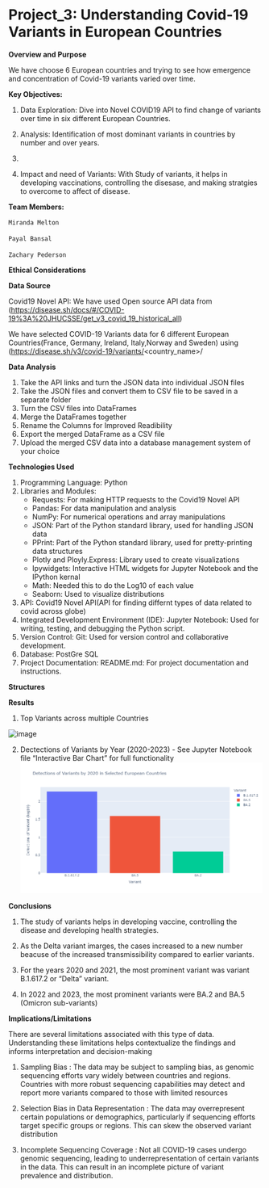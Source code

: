 # Project_3: Understanding Covid-19 Variants in European Countries

**Overview and Purpose**

We have choose 6 European countries and trying to see how emergence and concentration of Covid-19 variants varied over time.


**Key Objectives:**

1. Data Exploration: Dive into Novel COVID19 API to find change of variants over time in six different European Countries.

2. Analysis: Identification of most dominant variants in countries by number and over years.

3. 

4. Impact and need of Variants: With Study of variants, it helps in developing vaccinations, controlling the disesase, and making stratgies to overcome to affect of disease.
 

**Team Members:**

  	Miranda Melton
   
  	Payal Bansal
  
   	Zachary Pederson

**Ethical Considerations**

**Data Source**

Covid19 Novel API: We have used Open source API data from (https://disease.sh/docs/#/COVID-19%3A%20JHUCSSE/get_v3_covid_19_historical_all)

We have selected COVID-19 Variants data for 6 different European Countries(France, Germany, Ireland, Italy,Norway and Sweden) using (https://disease.sh/v3/covid-19/variants/<country_name>/


**Data Analysis**

1. Take the API links and turn the JSON data into individual JSON files
2. Take the JSON files and convert them to CSV file to be saved in a separate folder
3. Turn the CSV files into DataFrames
4. Merge the DataFrames together
5. Rename the Columns for Improved Readibility
6. Export the merged DataFrame as a CSV file
7. Upload the merged CSV data into a database management system of your choice 

**Technologies Used**

1. Programming Language: Python
2. Libraries and Modules: 
	- Requests: For making HTTP requests to the Covid19 Novel API
	- Pandas: For data manipulation and analysis 
	- NumPy: For numerical operations and array manipulations 
	- JSON: Part of the Python standard library, used for handling JSON data 
	- PPrint: Part of the Python standard library, used for pretty-printing data structures
  	- Plotly and Ployly.Express: Library used to create visualizations
   	- Ipywidgets: Interactive HTML widgets for Jupyter Notebook and the IPython kernal
   	- Math: Needed this to do the Log10 of each value
   	- Seaborn:  Used to visualize distributions
3. API: Covid19 Novel API(API for finding differnt types of data related to covid across globe)
5. Integrated Development Environment (IDE): Jupyter Notebook: Used for writing, testing, and debugging the Python script.
6. Version Control: Git: Used for version control and collaborative development.
7. Database: PostGre SQL 
8. Project Documentation: README.md: For project documentation and instructions.


**Structures**

**Results**

1. Top Variants across multiple Countries

![image](https://github.com/MahnFrammen/Project-3/assets/148804724/70875d3a-d966-4456-a206-e02408bf2c06)

2. Dectections of Variants by Year (2020-2023) - See Jupyter Notebook file “Interactive Bar Chart” for full functionality 
![image](https://github.com/MahnFrammen/Project-3/blob/dfc25d49fb4394a99fddf301e4557e8b3fb19179/newplot%20(5).png)



**Conclusions**

1. The study of variants helps in developing vaccine, controlling the disease and developing health strategies.

2. As the Delta variant imarges, the cases increased to a new number beacuse of the increased transmissibility compared to earlier variants.
3. For the years 2020 and 2021, the most prominent variant was variant B.1.617.2 or “Delta” variant.
4. In 2022 and 2023, the most prominent variants were BA.2 and BA.5 (Omicron sub-variants)





**Implications/Limitations**

There are several limitations associated with this type of data. Understanding these limitations helps contextualize the findings and informs interpretation and decision-making

1. Sampling Bias : The data may be subject to sampling bias, as genomic sequencing efforts vary widely between countries and regions. Countries with more robust sequencing capabilities may detect and report more variants compared to those with limited resources

2. Selection Bias in Data Representation : The data may overrepresent certain populations or demographics, particularly if sequencing efforts target specific groups or regions. This can skew the observed variant distribution

3. Incomplete Sequencing Coverage : Not all COVID-19 cases undergo genomic sequencing, leading to underrepresentation of certain variants in the data. This can result in an incomplete picture of variant prevalence and distribution.



